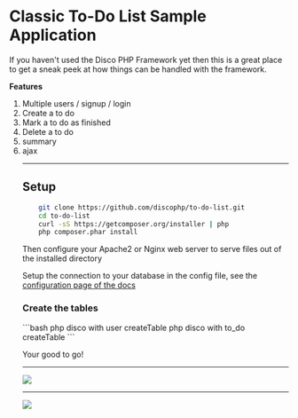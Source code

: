 <h1>Classic To-Do List Sample Application</h1>

<p>If you haven't used the Disco PHP Framework yet then this is a great place to get a sneak peek at how things can
be handled with the framework.</p>

<b>Features</b>
<ol>
    <li>Multiple users / signup / login</li>
    <li>Create a to do</li>
    <li>Mark a to do as finished</li>
    <li>Delete a to do</li>
    <li>summary</li>
    <li>ajax</li>
</ul>

<hr>

<h2>Setup</h2>

```bash
    git clone https://github.com/discophp/to-do-list.git
    cd to-do-list
    curl -sS https://getcomposer.org/installer | php
    php composer.phar install
```

<p>Then configure your Apache2 or Nginx web server to serve files out of the installed directory</p>

<p>Setup the connection to your database in the config file, see the <a href='http://discophp.com/docs/config'>configuration page of the
docs</a></p>


<h3>Create the tables</h3>
```bash
    php disco with user createTable
    php disco with to_do createTable
```

<p>Your good to go!</p>

<hr>
<img src='http://discophp.com/images/to-do-list-screen-shot.png'/>
<hr>
<img src='http://discophp.com/images/to-do-list-screen-shot1.png'/>
